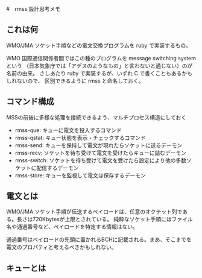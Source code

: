 #　rmss 設計思考メモ
## これは何
WMO/JMA ソケット手順などの電文交換プログラムを ruby で実装するもの。

WMO 国際通信関係者間ではこの種のプログラムを message switching system という
（日本気象庁では「アデスのようなもの」と言わないと通じない）のが名前の由来。
さしあたり ruby で実装するが、いずれ C で書くこともあるかもしれないので、
区別できるように rmss と命名しておく。

## コマンド構成
MSSの前後に多様な処理を接続できるよう、マルチプロセス構造にしておく

* rmss-que: キューに電文を投入するコマンド
* rmss-qstat: キュー状態を表示・チェックするコマンド
* rmss-send: キューを保持して電文が現れたらソケットに送るデーモン
* rmss-recv: ソケットを待ち受けて電文を受けたらキューに詰むデーモン
* rmss-switch: ソケットを待ち受けて電文を受けたら設定により他の多数ソケットに配信するデーモン
* rmss-store: キューを監視して電文ほ保存するデーモン

## 電文とは
WMO/JMA ソケット手順が伝送するペイロードは、任意のオクテット列である。長さは720Kbytesが上限とされている。
純粋なソケット手順にはファイル名や通過番号など、ペイロードを特定する情報はない。

通過番号はペイロードの先頭に置かれるBCHに記載される。まあ、そこまでを電文のプロパティと考えるべきかもしれない。

## キューとは






